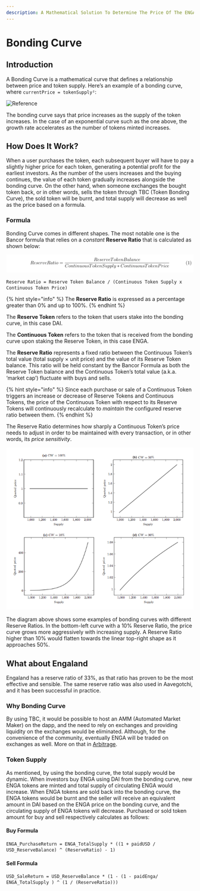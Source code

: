 ```yaml
---
description: A Mathematical Solution To Determine The Price Of The ENGA Token
---
```


# Bonding Curve

## Introduction

A Bonding Curve is a mathematical curve that defines a relationship between price and token supply. Here’s an example of a bonding curve, where `currentPrice = tokenSupply²`:

![Reference](../.gitbook/assets/1\_rvTSneINGx3IunJcdjW8Ew.jpeg)

The bonding curve says that price increases as the supply of the token increases. In the case of an exponential curve such as the one above, the growth rate accelerates as the number of tokens minted increases.

## How Does It Work?

When a user purchases the token, each subsequent buyer will have to pay a slightly higher price for each token, generating a potential profit for the earliest investors. As the number of the users increases and the buying continues, the value of each token gradually increases alongside the bonding curve. On the other hand, when someone exchanges the bought token back, or in other words, sells the token through TBC (Token Bonding Curve), the sold token will be burnt, and total supply will decrease as well as the price based on a formula.

### Formula

Bonding Curve comes in different shapes. The most notable one is the Bancor formula that relies on a _constant_ **Reserve Ratio** that is calculated as shown below:

![Bancor Formula - Reserve Ratio is constant](../.gitbook/assets/bancor.png)

```
Reserve Ratio = Reserve Token Balance / (Continuous Token Supply x Continuous Token Price)
```

{% hint style="info" %}
The **Reserve Ratio** is expressed as a percentage greater than 0% and up to 100%.
{% endhint %}

The **Reserve Token** refers to the token that users stake into the bonding curve, in this case DAI.

The **Continuous Token** refers to the token that is received from the bonding curve upon staking the Reserve Token, in this case ENGA.

The **Reserve Ratio** represents a fixed ratio between the Continuous Token’s total value (total supply × unit price) and the value of its Reserve Token balance. This ratio will be held constant by the Bancor Formula as both the Reserve Token balance and the Continuous Token’s total value (a.k.a. ‘market cap’) fluctuate with buys and sells.

{% hint style="info" %}
Since each purchase or sale of a Continuous Token triggers an increase or decrease of Reserve Tokens and Continuous Tokens, the price of the Continuous Token with respect to its Reserve Tokens will continuously recalculate to _maintain_ the configured reserve ratio between them.
{% endhint %}

The Reserve Ratio determines how sharply a Continuous Token’s price needs to adjust in order to be maintained with every transaction, or in other words, its _price sensitivity_.

![Reference](../.gitbook/assets/reserve-ratios.png)

The diagram above shows some examples of bonding curves with different Reserve Ratios. In the bottom-left curve with a 10% Reserve Ratio, the price curve grows more aggressively with increasing supply. A Reserve Ratio higher than 10% would flatten towards the linear top-right shape as it approaches 50%.

## What about Engaland

Engaland has a reserve ratio of 33%, as that ratio has proven to be the most effective and sensible. The same reserve ratio was also used in Aavegotchi, and it has been successful in practice.

### Why Bonding Curve

By using TBC, it would be possible to host an AMM (Automated Market Maker) on the dapp, and the need to rely on exchanges and providing liquidity on the exchanges would be eliminated. Although, for the convenience of the community, eventually ENGA will be traded on exchanges as well. More on that in [Arbitrage](https://www.investopedia.com/terms/a/arbitrage.asp).

### Token Supply

As mentioned, by using the bonding curve, the total supply would be dynamic. When investors buy ENGA using DAI from the bonding curve, new ENGA tokens are minted and total supply of circulating ENGA would increase. When ENGA tokens are sold back into the bonding curve, the ENGA tokens would be burnt and the seller will receive an equivalent amount in DAI based on the ENGA price on the bonding curve, and the circulating supply of ENGA tokens will decrease. Purchased or sold token amount for buy and sell respectively calculates as follows:

#### Buy Formula

```
ENGA_PurchaseReturn = ENGA_TotalSupply * ((1 + paidUSD / USD_ReserveBalance) ^ (ReserveRatio) - 1)
```

#### Sell Formula

```
USD_SaleReturn = USD_ReserveBalance * (1 - (1 - paidEnga/ ENGA_TotalSupply ) ^ (1 / (ReserveRatio)))
```
